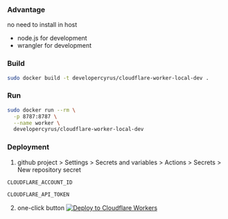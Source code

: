 ### Advantage
no need to install in host
- node.js for development
- wrangler for development

### Build
```bash
sudo docker build -t developercyrus/cloudflare-worker-local-dev . 
```
### Run
```bash
sudo docker run --rm \
  -p 8787:8787 \
  --name worker \
  developercyrus/cloudflare-worker-local-dev
```

### Deployment
1. github project > Settings > Secrets and variables > Actions > Secrets > New repository secret
```bash
CLOUDFLARE_ACCOUNT_ID

CLOUDFLARE_API_TOKEN
```
2. one-click button
[![Deploy to Cloudflare Workers](https://deploy.workers.cloudflare.com/button)](https://deploy.workers.cloudflare.com/?url=https://github.com/developercyrus/docker-cloudflare-worker-local-dev)
